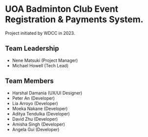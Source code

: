 # UOA Badminton Club Event Registration & Payments System.
Project initiated by WDCC in 2023.

## Team Leadership

- Nene Matsuki (Project Manager)
- Michael Howell (Tech Lead)

## Team Members

- Harshal Damania (UX/UI Designer)
- Peter An (Developer)
- Lia Arroyo (Developer)
- Moeka Nakane (Developer)
- Aditya Tendulka (Developer)
- David Zhu (Developer)
- Amisha Singh (Developer)
- Angela Gui (Developer)
